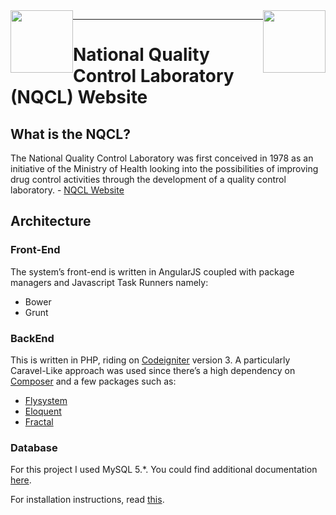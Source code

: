 <img src=http://nqcl.go.ke/app/images/logo/coat_of_arms.png style=width:100px;float:left;display:inline-block/>
<img style=width:100px;float:right src=http://nqcl.go.ke/app/images/logo/NQCL_logo.png />

***

# National Quality Control Laboratory (NQCL) Website
## What is the NQCL?
The National Quality Control Laboratory was first conceived in 1978 as an initiative of the Ministry of Health looking into the possibilities of improving drug control activities through the development of a quality control laboratory. - [NQCL Website](http://nqcl.go.ke/)

## Architecture
### Front-End
The system’s front-end is written in AngularJS coupled with package managers and Javascript Task Runners namely:
+ Bower
+ Grunt

### BackEnd
This is written in PHP, riding on [Codeigniter](https://github.com/bcit-ci/CodeIgniter) version 3.
A particularly Caravel-Like approach was used since there’s a high dependency on [Composer](https://getcomposer.org/) and a few packages such as:
+ [Flysystem](http://flysystem.thephpleague.com/)
+ [Eloquent](https://laravel.com/docs/5.1/eloquent)
+ [Fractal](http://fractal.thephpleague.com/transformers/)

### Database
For this project I used MySQL 5.*. 
You could find additional documentation [here](https://dev.mysql.com/doc/).

For installation instructions, read [this](INSTALL.md).